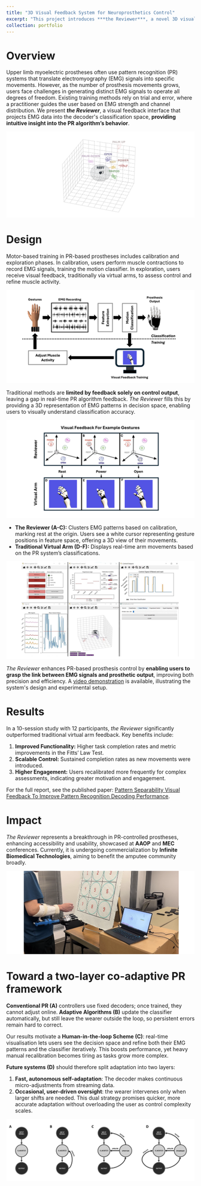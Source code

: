 ```yaml
---
title: "3D Visual Feedback System for Neuroprosthetics Control"
excerpt: "This project introduces ***the Reviewer***, a novel 3D visual feedback system that enhances myoelectric prosthesis control by allowing users to visualize their EMG signals in real-time. This system **clarifies the relationship between muscle activity and the machine learning algorithms behind prosthetic control**. With intuitive feedback, it tackles challenges like learning curves and misclassifications, helping users produce clearer, more consistent signals for improved neuroprosthetic usability. <br/><img src='/images/3D_System.png'>"
collection: portfolio
---
```


Overview
======
Upper limb myoelectric prostheses often use pattern recognition (PR) systems that translate electromyography (EMG) signals into specific movements. However, as the number of prosthesis movements grows, users face challenges in generating distinct EMG signals to operate all degrees of freedom. Existing training methods rely on trial and error, where a practitioner guides the user based on EMG strength and channel distribution. We present ***the Reviewer***, a visual feedback interface that projects EMG data into the decoder's classification space, **providing intuitive insight into the PR algorithm’s behavior**.

![Motor-based training overview](/images/3D_System.png)

Design
======
Motor-based training in PR-based prostheses includes calibration and exploration phases. In calibration, users perform muscle contractions to record EMG signals, training the motion classifier. In exploration, users receive visual feedback, traditionally via virtual arms, to assess control and refine muscle activity.

![Illustration of motor based training](/images/Demo.png)

Traditional methods are **limited by feedback solely on control output**, leaving a gap in real-time PR algorithm feedback. *The Reviewer* fills this by providing a 3D representation of EMG patterns in decision space, enabling users to visually understand classification accuracy.

![Reviewer vs. Virtual Arm](/images/3DvsVirtual_4.png)

- **The Reviewer (A-C):** Clusters EMG patterns based on calibration, marking rest at the origin. Users see a white cursor representing gesture positions in feature space, offering a 3D view of their movements.
- **Traditional Virtual Arm (D-F):** Displays real-time arm movements based on the PR system’s classifications.

![Reviewer System in Action](/images/3D_System_2.png)

*The Reviewer* enhances PR-based prosthesis control by **enabling users to grasp the link between EMG signals and prosthetic output**, improving both precision and efficiency. A [video demonstration](https://youtube.com/playlist?list=PL9xm11JA4CqgeT2lceSz3rczH2rSDDvDC&si=0_WO4YIB3C59vh_N) is available, illustrating the system's design and experimental setup.

Results
======
In a 10-session study with 12 participants, *the Reviewer* significantly outperformed traditional virtual arm feedback. Key benefits include:
1) **Improved Functionality:** Higher task completion rates and metric improvements in the Fitts’ Law Test.
2) **Scalable Control:** Sustained completion rates as new movements were introduced.
3) **Higher Engagement:** Users recalibrated more frequently for complex assessments, indicating greater motivation and engagement.

For the full report, see the published paper: [Pattern Separability Visual Feedback To Improve Pattern Recognition Decoding Performance](/publication/MEC24_paper_52).

Impact
======
*The Reviewer* represents a breakthrough in PR-controlled prostheses, enhancing accessibility and usability, showcased at **AAOP** and **MEC** conferences. Currently, it is undergoing commercialization by **Infinite Biomedical Technologies**, aiming to benefit the amputee community broadly.

![Showcase](/images/showcase.png)

Toward a two-layer co-adaptive PR framework
======

**Conventional PR (A)** controllers use fixed decoders; once trained, they cannot adjust online. **Adaptive Algorithms (B)** update the classifier automatically, but still leave the wearer outside the loop, so persistent errors remain hard to correct.

Our results motivate a **Human-in-the-loop Scheme (C)**: real-time visualisation lets users see the decision space and refine both their EMG patterns and the classifier iteratively. This boosts performance, yet heavy manual recalibration becomes tiring as tasks grow more complex.

**Future systems (D)** should therefore split adaptation into two layers:
1)	**Fast, autonomous self-adaptation**: The decoder makes continuous micro-adjustments from streaming data.
2)	**Occasional, user-driven oversight**: the wearer intervenes only when larger shifts are needed. This dual strategy promises quicker, more accurate adaptation without overloading the user as control complexity scales.

![Showcase](/images/rev.png)